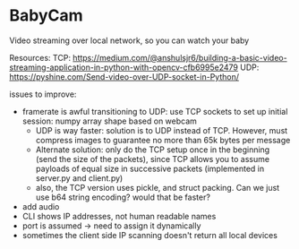 # BabyCam
Video streaming over local network, so you can watch your baby


Resources:
TCP: https://medium.com/@anshulsjr6/building-a-basic-video-streaming-application-in-python-with-opencv-cfb6995e2479
UDP: https://pyshine.com/Send-video-over-UDP-socket-in-Python/



issues to improve:
- framerate is awful
    transitioning to UDP: use TCP sockets to set up initial session: numpy array shape based on webcam
    - UDP is way faster: solution is to UDP instead of TCP. However, must compress images to guarantee no more than 65k bytes per message
    - Alternate solution: only do the TCP setup once in the beginning (send the size of the packets), since TCP allows you to assume payloads of equal size in successive packets (implemented in server.py and client.py)
    - also, the TCP version uses pickle, and struct packing. Can we just use b64 string encoding? would that be faster?
- add audio
- CLI shows IP addresses, not human readable names
- port is assumed -> need to assign it dynamically
- sometimes the client side IP scanning doesn't return all local devices